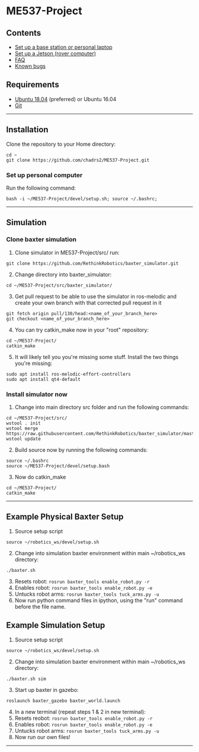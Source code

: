 # ME537-Project

## Contents
* [Set up a base station or personal laptop](#set-up-a-base-station-or-personal-computer)
* [Set up a Jetson (rover computer)](#set-up-a-jetson)
* [FAQ](#faq)
* [Known bugs](#known-bugs)

## Requirements
* [Ubuntu 18.04](https://ubuntu.com/download/desktop) (preferred) or Ubuntu 16.04
* [Git](https://git-scm.com/download/linux)

----------

## Installation

Clone the repository to your Home directory:
```
cd ~
git clone https://github.com/chadrs2/ME537-Project.git
```

### Set up personal computer
Run the following command:

```
bash -i ~/ME537-Project/devel/setup.sh; source ~/.bashrc;
```

------------

## Simulation
### Clone baxter simulation
1. Clone simulator in ME537-Project/src/ run:
```
git clone https://github.com/RethinkRobotics/baxter_simulator.git
```
2. Change directory into baxter_simulator:
```
cd ~/ME537-Project/src/baxter_simulator/
```
3. Get pull request to be able to use the simulator in ros-melodic and create your own branch with that corrected pull request in it
```
git fetch origin pull/130/head:<name_of_your_branch_here>
git checkout <name_of_your_branch_here>
```
4. You can try catkin_make now in your "root" repository:
```
cd ~/ME537-Project/
catkin_make
```
5. It will likely tell you you're missing some stuff. Install the two things you're missing:
```
sudo apt install ros-melodic-effort-controllers
sudo apt install qt4-default
```

### Install simulator now
1. Change into main directory src folder and run the following commands:
```
cd ~/ME537-Project/src/
wstool . init
wstool merge https://raw.githubusercontent.com/RethinkRobotics/baxter_simulator/master/baxter_simulator.rosinstall
wstool update
```
2. Build source now by running the following commands:
```
source ~/.bashrc
source ~/ME537-Project/devel/setup.bash
```
3. Now do catkin_make
```
cd ~/ME537-Project/
catkin_make
```

------------

## Example Physical Baxter Setup
1. Source setup script
```
source ~/robotics_ws/devel/setup.sh
```
2. Change into simulation baxter environment within main ~/robotics_ws directory:
```
./baxter.sh
```
3. Resets robot: ``` rosrun baxter_tools enable_robot.py -r ```
4. Enables robot: ``` rosrun baxter_tools enable_robot.py -e ```
5. Untucks robot arms: ``` rosrun baxter_tools tuck_arms.py -u ```
6. Now run python command files in ipython, using the "run" command before the file name.

## Example Simulation Setup
1. Source setup script
```
source ~/robotics_ws/devel/setup.sh
```
2. Change into simulation baxter environment within main ~/robotics_ws directory:
```
./baxter.sh sim
```
3. Start up baxter in gazebo:
```
roslaunch baxter_gazebo baxter_world.launch
```

4. In a new terminal (repeat steps 1 & 2 in new terminal):
5. Resets reobot: ``` rosrun baxter_tools enable_robot.py -r ```
6. Enables robot: ``` rosrun baxter_tools enable_robot.py -e ```
7. Untucks robot arms: ``` rosrun baxter_tools tuck_arms.py -u ```
8. Now run our own files!

------------
